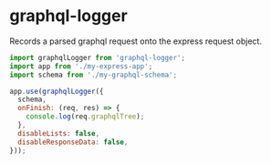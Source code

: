 # graphql-logger

Records a parsed graphql request onto the express request object.

```javascript
import graphqlLogger from 'graphql-logger';
import app from './my-express-app';
import schema from './my-graphql-schema';

app.use(graphqlLogger({
  schema,
  onFinish: (req, res) => {
    console.log(req.graphqlTree);
  },
  disableLists: false,
  disableResponseData: false,
}));
```
